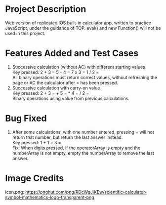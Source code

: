 # Project Description
Web version of replicated iOS built-in calculator app, written to practice 
JavaScript, under the guidance of TOP. eval() and new Function() will not be 
used in this project.  

# Features Added and Test Cases
1) Successive calculation (without AC) with different starting values  
Key pressed: 2 + 3 = 5 - 4 = 7 x 3 = 1 / 2 =  
All binary operations must return correct values, without refreshing the page
or AC the calculator after = has been pressed.  
2) Successive calculation with carry-on value  
Key pressed: 2 + 3 = + 5 = * 4 = / 2 =  
Binary operations using value from previous calculations.  

# Bug Fixed
1) After some calculations, with one number entered, pressing = will not return
that number, but return the last answer instead.  
Key pressed: 1 + 1 = 3 =  
Fix: When digits pressed, if the operatorArray is empty and the numberArray is
not empty, empty the numberArray to remove the last answer.

# Image Credits
icon.png: https://pnghut.com/png/RDcWqJiKEw/scientific-calculator-symbol-mathematics-logo-transparent-png